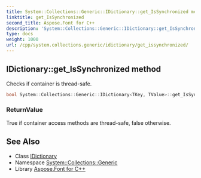 ```yaml
---
title: System::Collections::Generic::IDictionary::get_IsSynchronized method
linktitle: get_IsSynchronized
second_title: Aspose.Font for C++
description: 'System::Collections::Generic::IDictionary::get_IsSynchronized method. Checks if container is thread-safe in C++.'
type: docs
weight: 1000
url: /cpp/system.collections.generic/idictionary/get_issynchronized/
---
```

## IDictionary::get_IsSynchronized method


Checks if container is thread-safe.

```cpp
bool System::Collections::Generic::IDictionary<TKey, TValue>::get_IsSynchronized() const
```


### ReturnValue

True if container access methods are thread-safe, false otherwise.

## See Also

* Class [IDictionary](../)
* Namespace [System::Collections::Generic](../../)
* Library [Aspose.Font for C++](../../../)
